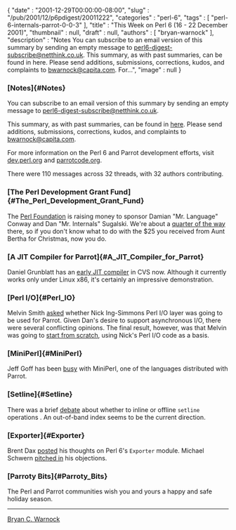 {
   "date" : "2001-12-29T00:00:00-08:00",
   "slug" : "/pub/2001/12/p6pdigest/20011222",
   "categories" : "perl-6",
   "tags" : [
      "perl-6-internals-parrot-0-0-3"
   ],
   "title" : "This Week on Perl 6 (16 - 22 December 2001)",
   "thumbnail" : null,
   "draft" : null,
   "authors" : [
      "bryan-warnock"
   ],
   "description" : "Notes You can subscribe to an email version of this summary by sending an empty message to perl6-digest-subscribe@netthink.co.uk. This summary, as with past summaries, can be found in here. Please send additions, submissions, corrections, kudos, and complaints to bwarnock@capita.com. For...",
   "image" : null
}





### [Notes]{#Notes}

You can subscribe to an email version of this summary by sending an
empty message to <perl6-digest-subscribe@netthink.co.uk>.

This summary, as with past summaries, can be found in
[here](http://members.home.com/bcwarno/Perl6/digests/). Please send
additions, submissions, corrections, kudos, and complaints to
<bwarnock@capita.com>.

For more information on the Perl 6 and Parrot development efforts, visit
[dev.perl.org](http://dev.perl.org/perl6/) and
[parrotcode.org](http://www.parrotcode.org/).

There were 110 messages across 32 threads, with 32 authors contributing.

### [The Perl Development Grant Fund]{#The_Perl_Development_Grant_Fund}

The [Perl Foundation](http://www.perl-foundation.org/) is raising money
to sponsor Damian "Mr. Language" Conway and Dan "Mr. Internals"
Sugalski. We're about a [quarter of the
way](https://donate.perl-foundation.org/index.pl?node_id=305) there, so
if you don't know what to do with the \$25 you received from Aunt Bertha
for Christmas, now you do.

### [A JIT Compiler for Parrot]{#A_JIT_Compiler_for_Parrot}

Daniel Grunblatt has an [early JIT
compiler](http://archive.develooper.com/perl6-internals@perl.org/msg07089.html)
in CVS now. Although it currently works only under Linux x86, it's
certainly an impressive demonstration.

### [Perl I/O]{#Perl_IO}

Melvin Smith
[asked](http://archive.develooper.com/perl6-internals@perl.org/msg07060.html)
whether Nick Ing-Simmons Perl I/O layer was going to be used for Parrot.
Given Dan's desire to support asynchronous I/O, there were several
conflicting opinions. The final result, however, was that Melvin was
going to [start from
scratch](http://archive.develooper.com/perl6-internals@perl.org/msg07081.html),
using Nick's Perl I/O code as a basis.

### [MiniPerl]{#MiniPerl}

Jeff Goff has been
[busy](http://archive.develooper.com/perl6-internals@perl.org/msg07048.html)
with MiniPerl, one of the languages distributed with Parrot.

### [Setline]{#Setline}

There was a brief
[debate](http://archive.develooper.com/perl6-internals@perl.org/msg07083.html)
about whether to inline or offline `setline` operations . An out-of-band
index seems to be the current direction.

### [Exporter]{#Exporter}

Brent Dax
[posted](http://archive.develooper.com/perl6-language@perl.org/msg08824.html)
his thoughts on Perl 6's `Exporter` module. Michael Schwern [pitched
in](http://archive.develooper.com/perl6-language@perl.org/msg08831.html)
his objections.

### [Parroty Bits]{#Parroty_Bits}

The Perl and Parrot communities wish you and yours a happy and safe
holiday season.

------------------------------------------------------------------------

[Bryan C. Warnock](http://members.home.com/bcwarno/Perl6/)



